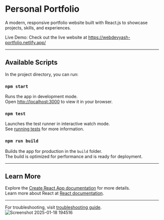 
# Personal Portfolio

A modern, responsive portfolio website built with React.js to showcase projects, skills, and experiences.


Live Demo: Check out the live website at https://webdevyash-portfolio.netlify.app/


---

## Available Scripts

In the project directory, you can run:

### `npm start`

Runs the app in development mode.\
Open [http://localhost:3000](http://localhost:3000) to view it in your browser.

### `npm test`

Launches the test runner in interactive watch mode.\
See [running tests](https://facebook.github.io/create-react-app/docs/running-tests) for more information.

### `npm run build`

Builds the app for production in the `build` folder.\
The build is optimized for performance and is ready for deployment.

---

## Learn More

Explore the [Create React App documentation](https://facebook.github.io/create-react-app/docs/getting-started) for more details.  
Learn more about React at [React documentation](https://reactjs.org/).

---

For troubleshooting, visit [troubleshooting guide](https://facebook.github.io/create-react-app/docs/troubleshooting#npm-run-build-fails-to-minify).
![Screenshot 2025-01-18 194516](https://github.com/user-attachments/assets/c1f32370-8df7-4087-93f0-bb482935a175)
